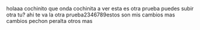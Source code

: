 holaaa cochinito
que onda cochinita
a ver esta es otra prueba puedes subir otra tu?
ahi te va la otra prueba2346789estos son mis cambios
mas cambios pechon peralta
otros mas